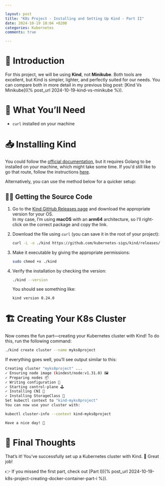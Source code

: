 ```yaml
---

layout: post  
title: "K8s Project - Installing and Setting Up Kind - Part II"  
date: 2024-10-19 18:04 +0200  
categories: Kubernetes  
comments: true  

---
```


# 🚀 Introduction

For this project, we will be using **Kind**, not **Minikube**. Both tools are excellent, but Kind is simpler, lighter, and perfectly suited for our needs. You can compare both in more detail in my previous blog post: [Kind Vs Minikube]({% post_url 2024-10-19-kind-vs-minikube %}).

# 🔧 What You’ll Need

- `curl` installed on your machine

# 📥 Installing Kind

You could follow the [official documentation](https://kind.sigs.k8s.io/docs/user/quick-start/#installation), but it requires Golang to be installed on your machine, which might take some time. If you'd still like to go that route, follow the instructions [here](https://kind.sigs.k8s.io/docs/user/quick-start/#installation).

Alternatively, you can use the method below for a quicker setup:

## 🧑‍💻 Getting the Source Code

1. Go to the [Kind GitHub Releases page](https://github.com/kubernetes-sigs/kind/releases) and download the appropriate version for your OS.  
   In my case, I’m using **macOS** with an **arm64** architecture, so I’ll right-click on the correct package and copy the link.

2. Download the file using `curl` (you can save it in the root of your project):

    ```bash
    curl -L -o ./kind https://github.com/kubernetes-sigs/kind/releases/download/v0.24.0/kind-darwin-arm64
    ```

3. Make it executable by giving the appropriate permissions:

    ```bash
    sudo chmod +x ./kind
    ```

4. Verify the installation by checking the version:

    ```bash
    ./kind --version
    ```

   You should see something like:

    ```bash
    kind version 0.24.0
    ```

# 🏗️ Creating Your K8s Cluster

Now comes the fun part—creating your Kubernetes cluster with Kind! To do this, run the following command:

```bash
./kind create cluster --name myks8project
```

If everything goes well, you’ll see output similar to this:

```bash
Creating cluster "myks8project" ...
✓ Ensuring node image (kindest/node:v1.31.0) 🖼 
✓ Preparing nodes 📦  
✓ Writing configuration 📜 
✓ Starting control-plane 🕹️ 
✓ Installing CNI 🔌 
✓ Installing StorageClass 💾 
Set kubectl context to "kind-myks8project"
You can now use your cluster with:

kubectl cluster-info --context kind-myks8project

Have a nice day! 👋
```

# 🌟 Final Thoughts

That’s it! You’ve successfully set up a Kubernetes cluster with Kind. 🎉 Great job!

👉 If you missed the first part, check out [Part I]({% post_url 2024-10-19-k8s-project-creating-docker-container-part-i %}).

